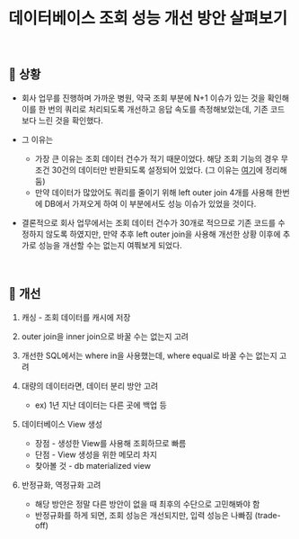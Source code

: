 # 데이터베이스 조회 성능 개선 방안 살펴보기

<br>

## 📌 상황
- 회사 업무를 진행하며 가까운 병원, 약국 조회 부분에 N+1 이슈가 있는 것을 확인해 이를 한 번의 쿼리로 처리되도록 개선하고 응답 속도를 측정해보았는데, 기존 코드보다 느린 것을 확인했다.
- 그 이유는
    - 가장 큰 이유는 조회 데이터 건수가 적기 때문이었다. 해당 조회 기능의 경우 무조건 30건의 데이터만 반환되도록 설정되어 있었다. (그 이유는 [여기](https://github.com/sw-develop/Today-I-Learn/blob/main/general-dev/%EA%B8%B0%EC%88%A0%EC%9D%B4%EC%8A%88_%EB%B9%84%EC%A6%88%EB%8B%88%EC%8A%A4%EC%A0%81_%ED%95%B4%EA%B2%B0.md)에 정리해둠)
    - 만약 데이터가 많았어도 쿼리를 줄이기 위해 left outer join 4개를 사용해 한번에 DB에서 가져오게 하여 이 부분에서도 성능 이슈가 있었을 것이다.

- 결론적으로 회사 업무에서는 조회 데이터 건수가 30개로 적으므로 기존 코드를 수정하지 않도록 하였지만, 만약 추후 left outer join을 사용해 개선한 상황 이후에 추가로 성능을 개선할 수는 없는지 여쭤보게 되었다.

<br>

## 📌 개선
1. 캐싱 - 조회 데이터를 캐시에 저장
2. outer join을 inner join으로 바꿀 수는 없는지 고려
3. 개선한 SQL에서는 where in을 사용했는데, where equal로 바꿀 수는 없는지 고려
4. 대량의 데이터라면, 데이터 분리 방안 고려 
   - ex) 1년 지난 데이터는 다른 곳에 백업 등
5. 데이터베이스 View 생성 
   - 장점 - 생성한 View를 사용해 조회하므로 빠름 
   - 단점 - View 생성을 위한 메모리 차지 
   - 찾아볼 것 - db materialized view

6. 반정규화, 역정규화 고려
    - 해당 방안은 정말 다른 방안이 없을 때 최후의 수단으로 고민해봐야 함
    - 반정규화를 하게 되면, 조회 성능은 개선되지만, 입력 성능은 나빠짐 (trade-off)